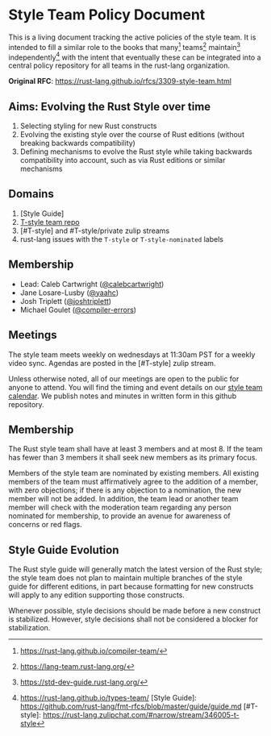 # Style Team Policy Document

This is a living document tracking the active policies of the style team. It is intended to fill a similar role to the books that many[^1] teams[^2] maintain[^3] independently[^4] with the intent that eventually these can be integrated into a central policy repository for all teams in the rust-lang organization.

**Original RFC**: https://rust-lang.github.io/rfcs/3309-style-team.html

## Aims: Evolving the Rust Style over time

1. Selecting styling for new Rust constructs
1. Evolving the existing style over the course of Rust editions (without breaking backwards compatibility)
1. Defining mechanisms to evolve the Rust style while taking backwards compatibility into account, such as via Rust editions or similar mechanisms

## Domains

1. [Style Guide]
1. [T-style team repo](https://github.com/rust-lang/fmt-rfcs/)
1. [#T-style] and #T-style/private zulip streams
1. rust-lang issues with the `T-style` or `T-style-nominated` labels

## Membership

* Lead: Caleb Cartwright ([@calebcartwright](https://github.com/calebcartwright))
* Jane Losare-Lusby ([@yaahc](https://github.com/yaahc))
* Josh Triplett ([@joshtriplett](https://github.com/joshtriplett))
* Michael Goulet ([@compiler-errors](https://github.com/compiler-errors))

## Meetings

The style team meets weekly on wednesdays at 11:30am PST for a weekly video sync. Agendas are posted in the [#T-style] zulip stream. 

Unless otherwise noted, all of our meetings are open to the public for anyone to attend. You will find the timing and event details on our [style team calendar](TODO). We publish notes and minutes in written form in this github repository.

## Membership

The Rust style team shall have at least 3 members and at most 8. If the team has fewer than 3 members it shall seek new members as its primary focus.

Members of the style team are nominated by existing members. All existing members of the team must affirmatively agree to the addition of a member, with zero objections; if there is any objection to a nomination, the new member will not be added. In addition, the team lead or another team member will check with the moderation team regarding any person nominated for membership, to provide an avenue for awareness of concerns or red flags.

## Style Guide Evolution

The Rust style guide will generally match the latest version of the Rust style; the style team does not plan to maintain multiple branches of the style guide for different editions, in part because formatting for new constructs will apply to any edition supporting those constructs.

Whenever possible, style decisions should be made before a new construct is stabilized. However, style decisions shall not be considered a blocker for stabilization.

[^1]: https://rust-lang.github.io/compiler-team/
[^2]: https://lang-team.rust-lang.org/
[^3]: https://std-dev-guide.rust-lang.org/
[^4]: https://rust-lang.github.io/types-team/
[Style Guide]: https://github.com/rust-lang/fmt-rfcs/blob/master/guide/guide.md
[#T-style]: https://rust-lang.zulipchat.com/#narrow/stream/346005-t-style